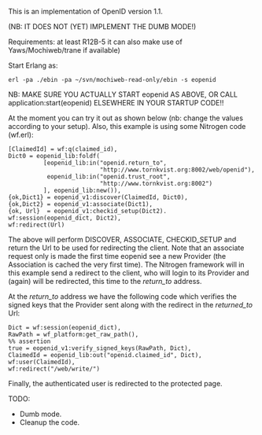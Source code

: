 This is an implementation of OpenID version 1.1.

(NB: IT DOES NOT (YET) IMPLEMENT THE DUMB MODE!)

Requirements: at least R12B-5 
  it can also make use of Yaws/Mochiweb/trane if available)

Start Erlang as:

    erl -pa ./ebin -pa ~/svn/mochiweb-read-only/ebin -s eopenid

NB: MAKE SURE YOU ACTUALLY START eopenid AS ABOVE, OR CALL 
application:start(eopenid) ELSEWHERE IN YOUR STARTUP CODE!!
    
At the moment you can try it out as shown below (nb: change the values
according to your setup). Also, this example is using some Nitrogen
code (wf.erl):

    [ClaimedId] = wf:q(claimed_id),
    Dict0 = eopenid_lib:foldf(
              [eopenid_lib:in("openid.return_to", 
                              "http://www.tornkvist.org:8002/web/openid"),
               eopenid_lib:in("openid.trust_root", 
                              "http://www.tornkvist.org:8002")
              ], eopenid_lib:new()),
    {ok,Dict1} = eopenid_v1:discover(ClaimedId, Dict0),
    {ok,Dict2} = eopenid_v1:associate(Dict1),
    {ok, Url}  = eopenid_v1:checkid_setup(Dict2).
    wf:session(eopenid_dict, Dict2),
    wf:redirect(Url)

The above will perform DISCOVER, ASSOCIATE, CHECKID_SETUP and 
return the Url to be used for redirecting the client. 
Note that an associate request only is made the first time eopenid 
see a new Provider (the Association is cached the very first time).
The Nitrogen framework will in this example send a redirect to the 
client, who will login to its Provider and (again) will be redirected, 
this time to the *return_to* address.

At the *return_to* address we have the following code which
verifies the signed keys that the Provider sent along with the
redirect in the *returned_to* Url:

    Dict = wf:session(eopenid_dict),
    RawPath = wf_platform:get_raw_path(),
    %% assertion
    true = eopenid_v1:verify_signed_keys(RawPath, Dict),
    ClaimedId = eopenid_lib:out("openid.claimed_id", Dict),
    wf:user(ClaimedId),
    wf:redirect("/web/write/")

Finally, the authenticated user is redirected to the protected page.


TODO:

* Dumb mode.
* Cleanup the code.





